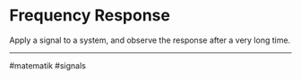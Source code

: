 # Frequency Response
Apply a signal to a system, and observe the response after a very long time.


---
#matematik #signals 